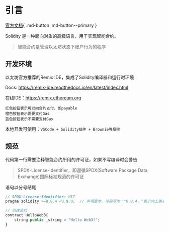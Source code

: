 # 引言

[官方文档](https://docs.soliditylang.org/en/latest/index.html){ .md-button .md-button--primary }

Solidity 是一种面向对象的高级语言，用于实现智能合约。

> 智能合约是管理以太坊状态下账户行为的程序

## 开发环境

以太坊官方推荐的Remix IDE，集成了Solidity编译器和运行时环境

Docs: <https://remix-ide.readthedocs.io/en/latest/index.html>

在线IDE：<https://remix.ethereum.org>

```Plain text
红色按钮表示可以向合约支付，即payable
橙色按钮表示需要支付Gas
蓝色按钮表示不需要支付Gas
```

本地开发可使用：`VSCode + Solidity插件 + Brownie等框架`

## 规范

代码第一行需要注释智能合约所用的许可证，如果不写编译时会警告

> SPDX-License-Identifier，即遵循SPDX(Software Package Data Exchange)国际标准规范的许可证

语句以分号结尾

```js
// SPDX-License-Identifier: MIT
pragma solidity >=0.8.4 <0.9.0;  // 声明版本，可简写为：^0.8.4，^表示向上兼容

// 创建合约
contract HelloWeb3{
    string public _string = "Hello Web3!";
}
```
